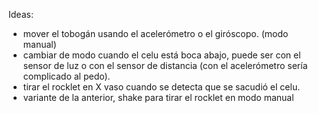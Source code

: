 Ideas:

* mover el tobogán usando el acelerómetro o el giróscopo. (modo manual)
* cambiar de modo cuando el celu está boca abajo, puede ser con el sensor de luz o con el sensor de distancia (con el acelerómetro sería complicado al pedo).
* tirar el rocklet en X vaso cuando se detecta que se sacudió el celu.
* variante de la anterior, shake para tirar el rocklet en modo manual
